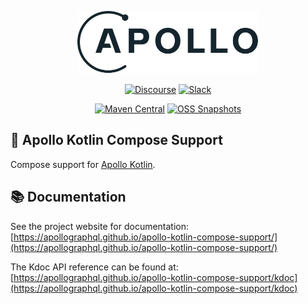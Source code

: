 <div align="center">

<p>
	<a href="https://www.apollographql.com/"><img src="https://raw.githubusercontent.com/apollographql/apollo-client-devtools/a7147d7db5e29b28224821bf238ba8e3a2fdf904/assets/apollo-wordmark.svg" height="100" alt="Apollo Client"></a>
</p>

[![Discourse](https://img.shields.io/discourse/topics?label=Discourse&server=https%3A%2F%2Fcommunity.apollographql.com&logo=discourse&color=467B95&style=flat-square)](http://community.apollographql.com/new-topic?category=Help&tags=mobile,client)
[![Slack](https://img.shields.io/static/v1?label=kotlinlang&message=apollo-kotlin&color=A97BFF&logo=slack&style=flat-square)](https://app.slack.com/client/T09229ZC6/C01A6KM1SBZ)

[![Maven Central](https://img.shields.io/maven-central/v/com.apollographql.compose/compose-support?style=flat-square)](https://central.sonatype.com/namespace/com.apollographql.compose)
[![OSS Snapshots](https://img.shields.io/nexus/s/com.apollographql.compose/compose-support?server=https%3A%2F%2Fs01.oss.sonatype.org&label=oss-snapshots&style=flat-square)](https://s01.oss.sonatype.org/content/repositories/snapshots/com/apollographql/compose/)

</div>

## 🚀 Apollo Kotlin Compose Support

Compose support for [Apollo Kotlin](https://github.com/apollographql/apollo-kotlin).

## 📚 Documentation

See the project website for documentation:<br/>
[https://apollographql.github.io/apollo-kotlin-compose-support/](https://apollographql.github.io/apollo-kotlin-compose-support/)

The Kdoc API reference can be found at:<br/>
[https://apollographql.github.io/apollo-kotlin-compose-support/kdoc](https://apollographql.github.io/apollo-kotlin-compose-support/kdoc)
